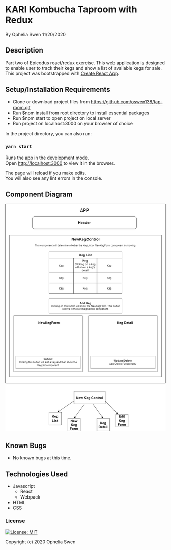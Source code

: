# KARI Kombucha Taproom with Redux


By Ophelia Swen 11/20/2020

## Description
Part two of Epicodus react/redux exercise. This web application is designed to enable user to track their kegs and show a list of available kegs for sale. This project was bootstrapped with [Create React App](https://github.com/facebook/create-react-app). 

## Setup/Installation Requirements

- Clone or download project files from https://github.com/oswen138/tap-room.git  
- Run \$npm install from root directory to install essential packages   
- Run \$npm start to open project on local server
- Run project on localhost:3000 on your browser of choice


In the project directory, you can also run:

### `yarn start`

Runs the app in the development mode.\
Open [http://localhost:3000](http://localhost:3000) to view it in the browser.

The page will reload if you make edits.\
You will also see any lint errors in the console.

## Component Diagram

![](src/img/tap-room-components.png)

## Known Bugs
* No known bugs at this time.

## Technologies Used
* Javascript
  * React
  * Webpack
* HTML
* CSS

### License

[![License: MIT](https://img.shields.io/badge/License-MIT-yellow.svg)](https://opensource.org/licenses/MIT)

Copyright (c) 2020 Ophelia Swen